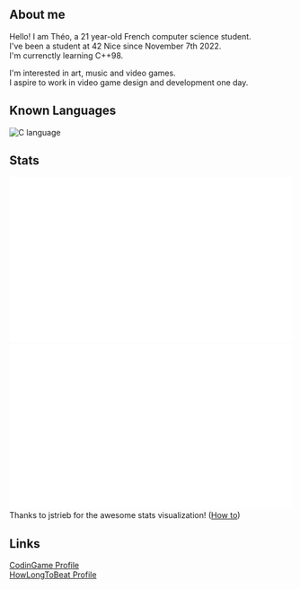 ## About me

Hello! I am Théo, a 21 year-old French computer science student.  
I've been a student at 42 Nice since November 7th 2022.  
I'm currenctly learning C++98.  

I'm interested in art, music and video games.  
I aspire to work in video game design and development one day.  

## Known Languages

<p align='left'>
<img src="https://raw.githubusercontent.com/bablubambal/All_logo_and_pictures/1ac69ce5fbc389725f16f989fa53c62d6e1b4883/programming%20languages/c.svg" alt="C language" height="70" width="70"/>
<!-- <img src="https://raw.githubusercontent.com/bablubambal/All_logo_and_pictures/1ac69ce5fbc389725f16f989fa53c62d6e1b4883/programming%20languages/c%2B%2B.svg" alt="C language" height="70" width="70"/> -->
</p>

## Stats

![](https://raw.githubusercontent.com/thepaqui/stats/master/generated/overview.svg#gh-dark-mode-only)
![](https://raw.githubusercontent.com/thepaqui/stats/master/generated/languages.svg#gh-dark-mode-only)  
Thanks to jstrieb for the awesome stats visualization! ([How to](https://github.com/jstrieb/github-stats))

## Links

[CodinGame Profile](https://www.codingame.com/profile/2c6b0a3cff5e9ae80c4d7b877623d7765903174)  
[HowLongToBeat Profile](https://howlongtobeat.com/user/SCOUNDREL)
